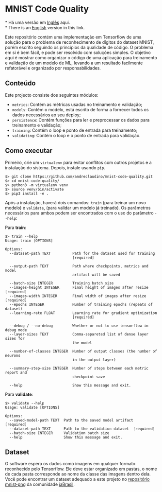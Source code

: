 # MNIST Code Quality

\* Há uma versão em [Inglês](README.md) aqui.  
\* There is an [English](README.md) version in this link.

Este repositório contém uma implementação em Tensorflow de uma solução para o problema de reconhecimento de dígitos do
dataset MNIST, porém escrito seguindo os princípios da qualidade de código. O problema em si é bem fácil, e pode ser
resolvido com soluções simples. O objetivo aqui é mostrar como organizar o código de uma aplicação para treinamento e
validação de um modelo de ML, levando a um resultado facilmente refatorável e organizado por responsabilidades.

## Conteúdo

Este projecto consiste dos seguintes módulos:

* `metrics`: Contém as métricas usadas no treinamento e validação;
* `models`: Contém o modelo, está escrito de forma a fornecer todos os dados necessários ao seu deploy;
* `persistence`: Contém funções para ler e preprocessar os dados para treinamento e validação;
* `training`: Contém o loop e ponto de entrada para treinamento;
* `validating`: Contém o loop e o ponto de entrada para validação.

## Como executar

Primeiro, crie um `virtualenv` para evitar conflitos com outros projetos e a instalação do sistema. Depois, instale
usando `pip`.

```shell
$> git clone https://github.com/andreclaudino/mnist-code-quality.git
$> cd mnist-code-quality/
$> python3 -m virtualenv venv
$> source venv/bin/activate
$> pip3 install -e .
```

Após a instalação, haverá dois comandos: `train` (para treinar um novo modelo) e `validate`, (para validar um modelo já
treinado). Os parâmetros necessários para ambos podem ser encontrados com o uso do parâmetro `--help`:
 
Para **train**:

```shell
$> train --help
Usage: train [OPTIONS]

Options:
  --dataset-path TEXT          Path for the dataset used for training
                               [required]

  --output-path TEXT           Path where checkpoints, metrics and model
                               artifact will be saved

  --batch-size INTEGER         Training batch size
  --images-height INTEGER      Final height of images after resize  [required]
  --images-width INTEGER       Final width of images after resize  [required]
  --epochs INTEGER             Number of training epochs (repeats of dataset)
  --learning-rate FLOAT        Learning rate for gradient optimization
                               [required]

  --debug / --no-debug         Whether or not to use tensorflow in debug mode
  --layer-sizes TEXT           Comma-separeted list of dense layer sizes for
                               the model

  --number-of-classes INTEGER  Number of output classes (the number of neurons
                               in the output layer)

  --summary-step-size INTEGER  Number of steps between each metric report and
                               checkpoint save

  --help                       Show this message and exit.

```

Para **validate**:

```shell
$> validate --help
Usage: validate [OPTIONS]

Options:
  --saved-model-path TEXT  Path to the saved model artifact  [required]
  --dataset-path TEXT      Path to the validation dataset  [required]
  --batch-size INTEGER     Validation batch size
  --help                   Show this message and exit.

```

## Dataset

O software espera os dados como imagens em qualquer formato reconhecido pelo Tensorflow. Ele deve estar organizado em
pastas, o nome de cada pasta corresponde ao nome da classe das imagens dentro dela. Você pode encontrar um dataset
adequado a este projeto no [repositório mnist-png](https://github.com/IABrasil/mnist-png) da comunidade
[iaBrasil](https://github.com/IABrasil).